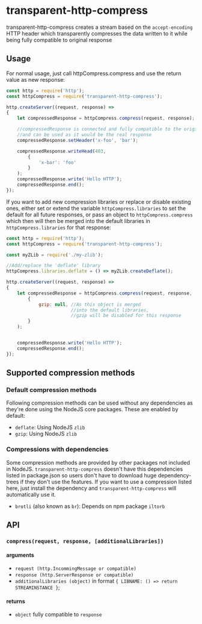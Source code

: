 # transparent-http-compress
transparent-http-compress creates a stream based on the `accept-encoding` HTTP header which transparently compresses the data written to it while being fully compatible to original response

## Usage

For normal usage, just call httpCompress.compress and use the return value as new response:
```js
const http = require('http');
const httpCompress = require('transparent-http-compress');

http.createServer((request, response) =>
{
	let compressedResponse = httpCompress.compress(request, response);

	//compressedResponse is connected and fully compatible to the original response
	//and can be used as it would be the real response
	compressedResponse.setHeader('x-foo', 'bar');

	compressedResponse.writeHead(403,
		{
			'x-bar': 'foo'
		}
	);
	compressedResponse.write('Hello HTTP');
	compressedResponse.end();
});
```

If you want to add new compression libraries or replace or disable existing ones, either set or extend the variable `httpCompress.libraries` to set the default for all future responses, or pass an object to `httpCompress.compress` which then will then be merged into the default libraries in `httpCompress.libraries` for that response:
```js
const http = require('http');
const httpCompress = require('transparent-http-compress');

const myZLib = require('./my-zlib');

//Add/replace the 'deflate' library
httpCompress.libraries.deflate = () => myZLib.createDeflate();

http.createServer((request, response) =>
{
	let compressedResponse = httpCompress.compress(request, response,
		{
			gzip: null, //As this object is merged
						//into the default libraries,
						//gzip will be disabled for this response
		}
	);


	compressedResponse.write('Hello HTTP');
	compressedResponse.end();
});
```
## Supported compression methods
### Default compression methods
Following compression methods can be used without any dependencies as they're done using the NodeJS core packages. These are enabled by default:
- `deflate`: Using NodeJS `zlib`
- `gzip`: Using NodeJS `zlib`

### Compressions with dependencies
Some compression methods are provided by other packages not included in NodeJS. `transparent-http-compress`  doesn't have this dependencies listed in package.json so users don't have to download huge dependency-trees if they don't use the features. If you want to use a compression listed here, just install the dependency and `transparent-http-compress` will automatically use it.
- `brotli` (also known as `br`): Depends on npm package `iltorb`


## API

### `compress(request, response, [additionalLibraries])`
#### arguments

- `request (http.IncommingMessage or compatible)`
- `response (http.ServerResponse or compatible)`
- `additionalLibraries (object)` in format `{ LIBNAME: () => return STREAMINSTANCE }`;

#### returns

- `object` fully compatible to `response`
